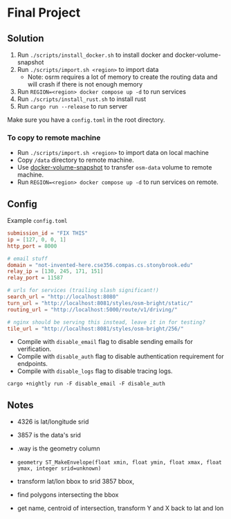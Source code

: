 # Final Project

## Solution

1. Run `./scripts/install_docker.sh` to install docker and docker-volume-snapshot
2. Run `./scripts/import.sh <region>` to import data
   * Note: osrm requires a lot of memory to create the routing data and will
   crash if there is not enough memory
3. Run `REGION=<region> docker compose up -d` to run services
4. Run `./scripts/install_rust.sh` to install rust
5. Run `cargo run --release` to run server

Make sure you have a `config.toml` in the root directory.

### To copy to remote machine

* Run `./scripts/import.sh <region>` to import data on local machine
* Copy `/data` directory to remote machine.
* Use [docker-volume-snapshot](https://github.com/junedkhatri31/docker-volume-snapshot)
to transfer `osm-data` volume to remote machine.
* Run `REGION=<region> docker compose up -d` to run services on remote.

## Config

Example `config.toml`

```toml
submission_id = "FIX THIS"
ip = [127, 0, 0, 1]
http_port = 8000

# email stuff
domain = "not-invented-here.cse356.compas.cs.stonybrook.edu"
relay_ip = [130, 245, 171, 151]
relay_port = 11587

# urls for services (trailing slash significant!)
search_url = "http://localhost:8080"
turn_url = "http://localhost:8081/styles/osm-bright/static/"
routing_url = "http://localhost:5000/route/v1/driving/"

# nginx should be serving this instead, leave it in for testing?
tile_url = "http://localhost:8081/styles/osm-bright/256/"
```

* Compile with `disable_email` flag to disable sending emails for verification.
* Compile with `disable_auth` flag to disable authentication requirement for
endpoints.
* Compile with `disable_logs` flag to disable tracing logs.

```Shell
cargo +nightly run -F disable_email -F disable_auth
```

## Notes

* 4326 is lat/longitude srid
* 3857 is the data's srid
* .way is the geometry column
* `geometry ST_MakeEnvelope(float xmin, float ymin, float xmax, float ymax, integer srid=unknown)`

* transform lat/lon bbox to srid 3857 bbox,
* find polygons intersecting the bbox
* get name, centroid of intersection, transform Y and X back to lat and lon
